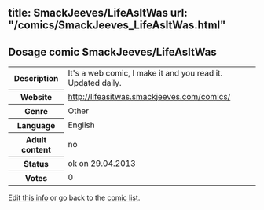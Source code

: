 title: SmackJeeves/LifeAsItWas
url: "/comics/SmackJeeves_LifeAsItWas.html"
---
Dosage comic SmackJeeves/LifeAsItWas
-----------------------------------------

<p id="msg"></p>
<script type="text/javascript">
if (window.location.search === '?edit_info_mail=sent_ok') {
  var elem = document.getElementById("msg");
  elem.innerHTML = 'Edited information sucessfully sent.';
  elem.className = 'ok';
}
</script>
<table class="comicinfo">
<tr>
<th>Description</th><td>It's a web comic, I make it and you read it. Updated daily.</td>
</tr>
<tr>
<th>Website</th><td><a href="http://lifeasitwas.smackjeeves.com/comics/">http://lifeasitwas.smackjeeves.com/comics/</a></td>
</tr>
<tr>
<th>Genre</th><td>Other</td>
</tr>
<tr>
<th>Language</th><td>English</td>
</tr>
<tr>
<th>Adult content</th><td>no</td>
</tr>
<tr>
<th>Status</th><td>ok on 29.04.2013</td>
</tr>
<tr>
<th>Votes</th><td>0</td>
</tr>
</table>

[Edit this info](SmackJeeves_LifeAsItWas_edit.html) or go back to the [comic list](../comic-index.html).
